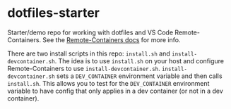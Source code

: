 # dotfiles-starter
Starter/demo repo for working with dotfiles and VS Code Remote-Containers. See the [Remote-Containers docs](https://code.visualstudio.com/docs/remote/containers#_personalizing-with-dotfile-repositories) for more info.


There are two install scripts in this repo: `install.sh` and `install-devcontainer.sh`.
The idea is to use `install.sh` on your host and configure Remote-Containers to use `install-devcontainer.sh`.
`install-devcontainer.sh` sets a `DEV_CONTAINER` environment variable and then calls `install.sh`. This allows you to test for the `DEV_CONTAINER` environment variable to have config that only applies in a dev container (or not in a dev container).
